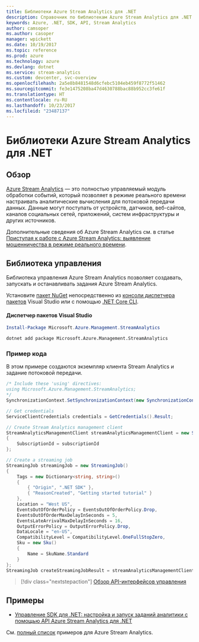 ```yaml
---
title: Библиотеки Azure Stream Analytics для .NET
description: Справочник по библиотекам Azure Stream Analytics для .NET
keywords: Azure, .NET, SDK, API, Stream Analytics
author: camsoper
ms.author: casoper
manager: wpickett
ms.date: 10/19/2017
ms.topic: reference
ms.prod: azure
ms.technology: azure
ms.devlang: dotnet
ms.service: stream-analytics
ms.custom: devcenter, svc-overview
ms.openlocfilehash: 2a5e8b8481548d6cfebc5104eb459f8772f51462
ms.sourcegitcommit: fe3e1475208ba47d4630788bac88b952cc3fe61f
ms.translationtype: HT
ms.contentlocale: ru-RU
ms.lasthandoff: 10/23/2017
ms.locfileid: "23487137"
---
```

# <a name="azure-stream-analytics-libraries-for-net"></a>Библиотеки Azure Stream Analytics для .NET

## <a name="overview"></a>Обзор

[Azure Stream Analytics](/azure/stream-analytics/stream-analytics-introduction) — это полностью управляемый модуль обработки событий, который позволяет в режиме реального времени настраивать аналитические вычисления для потоковой передачи данных. Данные могут поступать от устройств, датчиков, веб-сайтов, каналов социальных сетей, приложений, систем инфраструктуры и других источников. 

Дополнительные сведения об Azure Stream Analytics см. в статье [Приступая к работе с Azure Stream Analytics: выявление мошенничества в режиме реального времени](/azure/stream-analytics/stream-analytics-real-time-fraud-detection).


## <a name="management-library"></a>Библиотека управления

Библиотека управления Azure Stream Analytics позволяет создавать, запускать и останавливать задания Azure Stream Analytics.

Установите [пакет NuGet](https://www.nuget.org/packages/Microsoft.Azure.Management.StreamAnalytics) непосредственно из [консоли диспетчера пакетов][PackageManager] Visual Studio или с помощью [.NET Core CLI][DotNetCLI].

#### <a name="visual-studio-package-manager"></a>Диспетчер пакетов Visual Studio

```powershell
Install-Package Microsoft.Azure.Management.StreamAnalytics
```

```bash
dotnet add package Microsoft.Azure.Management.StreamAnalytics
```

### <a name="code-example"></a>Пример кода

В этом примере создаются экземпляр клиента Stream Analytics и задание потоковой передачи.

```csharp
/* Include these 'using' directives:
using Microsoft.Azure.Management.StreamAnalytics;
*/
SynchronizationContext.SetSynchronizationContext(new SynchronizationContext());

// Get credentials
ServiceClientCredentials credentials = GetCredentials().Result;

// Create Stream Analytics management client
StreamAnalyticsManagementClient streamAnalyticsManagementClient = new StreamAnalyticsManagementClient(credentials)
{
    SubscriptionId = subscriptionId
};

// Create a streaming job
StreamingJob streamingJob = new StreamingJob()
{
    Tags = new Dictionary<string, string>()
    {
        { "Origin", ".NET SDK" },
        { "ReasonCreated", "Getting started tutorial" }
    },
    Location = "West US",
    EventsOutOfOrderPolicy = EventsOutOfOrderPolicy.Drop,
    EventsOutOfOrderMaxDelayInSeconds = 5,
    EventsLateArrivalMaxDelayInSeconds = 16,
    OutputErrorPolicy = OutputErrorPolicy.Drop,
    DataLocale = "en-US",
    CompatibilityLevel = CompatibilityLevel.OneFullStopZero,
    Sku = new Sku()
    {
        Name = SkuName.Standard
    }
};
StreamingJob createStreamingJobResult = streamAnalyticsManagementClient.StreamingJobs.CreateOrReplace(streamingJob, resourceGroupName, streamingJobName);
```

> [!div class="nextstepaction"]
> [Обзор API-интерфейсов управления](/dotnet/api/overview/azure/streamanalytics/management)


## <a name="samples"></a>Примеры

- [Управление SDK для .NET: настройка и запуск заданий аналитики с помощью API Azure Stream Analytics для .NET](/azure/stream-analytics/stream-analytics-dotnet-management-sdk)

См. [полный список](https://azure.microsoft.com/resources/samples/?platform=dotnet&service=stream-analytics) примеров для Azure Stream Analytics.

[PackageManager]: https://docs.microsoft.com/nuget/tools/package-manager-console
[DotNetCLI]: https://docs.microsoft.com/dotnet/core/tools/dotnet-add-package
